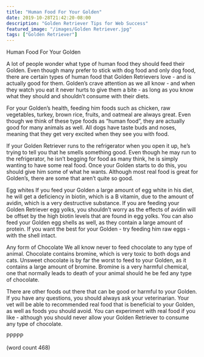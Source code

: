```yaml
---
title: "Human Food For Your Golden"
date: 2019-10-28T21:42:20-08:00
description: "Golden Retriever Tips for Web Success"
featured_image: "/images/Golden Retriever.jpg"
tags: ["Golden Retriever"]
---
```


Human Food For Your Golden

A lot of people wonder what type of human food they should feed their Golden.  Even though many prefer to stick with dog food and only dog food, there are certain types of human food that Golden Retrievers love - and is actually good for them.  Golden’s crave attention as we all know - and when they watch you eat it never hurts to give them a bite - as long as you know what they should and shouldn’t consume with their diets.

For your Golden’s health, feeding him foods such as chicken, raw vegetables, turkey, brown rice, fruits, and oatmeal are always great.  Even though we think of these type foods as “human food”, they are actually good for many animals as well.  All dogs have taste buds and noses, meaning that they get very excited when they see you with food.  

If your Golden Retriever runs to the refrigerator when you open it up, he’s trying to tell you that he smells something good.  Even though he may run to the refrigerator, he isn’t begging for food as many think, he is simply wanting to have some real food.  Once your Golden starts to do this, you should give him some of what he wants.  Although most real food is great for Golden’s, there are some that aren’t quite so good.

Egg whites
If you feed your Golden a large amount of egg white in his diet, he will get a deficiency in biotin, which is a B vitamin, due to the amount of avidin, which is a very destructive substance.  If you are feeding your Golden Retriever egg yolks, you shouldn’t worry as the effects of avidin will be offset by the high biotin levels that are found in egg yolks.  You can also feed your Golden egg shells as well, as they contain a large amount of protein.  If you want the best for your Golden - try feeding him raw eggs - with the shell intact.

Any form of Chocolate
We all know never to feed chocolate to any type of animal.  Chocolate contains bromine, which is very toxic to both dogs and cats.  Unsweet chocolate is by far the worst to feed to your Golden, as it contains a large amount of bromine.  Bromine is a very harmful chemical, one that normally leads to death of your animal should he be fed any type of chocolate.

There are other foods out there that can be good or harmful to your Golden.  If you have any questions, you should always ask your veterinarian.  Your vet will be able to recommended real food that is beneficial to your Golden, as well as foods you should avoid.  You can experiment with real food if you like - although you should never allow your Golden Retriever to consume any type of chocolate.

PPPPP

(word count 468)
